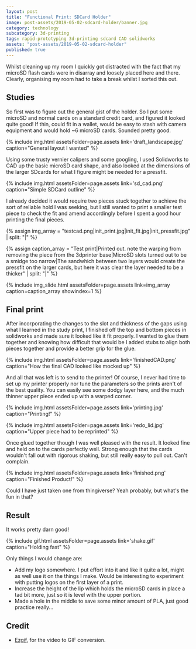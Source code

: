 ```yaml
---
layout: post
title: "Functional Print: SDCard Holder"
image: post-assets/2019-05-02-sdcard-holder/banner.jpg
category: technology
subcategory: 3d-printing
tags: rapid-prototyping 3d-printing sdcard CAD solidworks
assets: "post-assets/2019-05-02-sdcard-holder"
published: true
---
```


Whilst cleaning up my room I quickly got distracted with the fact that my microSD flash cards were in disarray and loosely placed here and there. Clearly, organising my room had to take a break whilst I sorted this out.

## Studies
So first was to figure out the general gist of the holder. So I put some microSD and normal cards on a standard credit card, and figured it looked quite good! If thin, could fit in a wallet, would be easy to stash with camera equipment and would hold ~6 microSD cards. Sounded pretty good.

{% include img.html assetsFolder=page.assets link='draft_landscape.jpg' caption="General layout I wanted" %}

Using some trusty vernier calipers and some googling, I used Solidworks to CAD up the basic microSD card shape, and also looked at the dimensions of the larger SDcards for what I figure might be needed for a pressfit.


{% include img.html assetsFolder=page.assets link='sd_cad.png' caption="Simple SDCard outline" %}

I already decided it would require two pieces stuck together to achieve the sort of reliable hold I was seeking, but I still wanted to print a smaller test piece to check the fit and amend accordingly before I spent a good hour printing the final pieces.


{% assign img_array = "testcad.png|init_print.jpg|init_fit.jpg|init_pressfit.jpg" | split: "|" %}

{% assign caption_array = "Test print|Printed out. note the warping from removing the piece from the 3dprinter base|MicroSD slots turned out to be a smidge too narrow|The sandwhich between two layers would create the pressfit on the larger cards, but here it was clear the layer needed to be a thicker" | split: "|" %}

{% include img_slide.html assetsFolder=page.assets link=img_array caption=caption_array showindex=1 %}

## Final print

After incorporating the changes to the slot and thickness of the gaps using what I learned in the study print, I finished off the top and bottom pieces in solidworks and made sure it looked like it fit properly. I wanted to glue them together and knowing how difficult that would be I added stubs to align both pieces together and provide a better grip for the glue.


{% include img.html assetsFolder=page.assets link='finishedCAD.png' caption="How the final CAD looked like mocked up" %}

And all that was left is to send to the printer! Of course, I never had time to set up my printer properly nor tune the parameters so the prints aren't of the best quality. You can easily see some dodgy layer here, and the much thinner upper piece ended up with a warped corner.


{% include img.html assetsFolder=page.assets link='printing.jpg' caption="Printing!" %}

{% include img.html assetsFolder=page.assets link='redo_lid.jpg' caption="Upper piece had to be reprinted" %}

Once glued together though I was well pleased with the result. It looked fine and held on to the cards perfectly well. Strong enough that the cards wouldn't fall out with rigorous shaking, but still really easy to pull out. Can't complain.



{% include img.html assetsFolder=page.assets link='finished.png' caption="Finished Product!" %}

Could I have just taken one from thingiverse? Yeah probably, but what's the fun in that?

## Result
It works pretty darn good!

{% include gif.html assetsFolder=page.assets link='shake.gif' caption="Holding fast" %}


Only things I would change are:
 - Add my logo somewhere. I put effort into it and like it quite a lot, might as well use it on the things I make. Would be interesting to experiment with putting logos on the first layer of a print.
 - Increase the height of the lip which holds the microSD cards in place a tad bit more, just so it is level with the upper portion.
 - Made a hole in the middle to save some minor amount of PLA, just good practice really...

## Credit
- [Ezgif](https://ezgif.com), for the video to GIF conversion.
